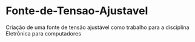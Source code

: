 # Fonte-de-Tensao-Ajustavel
Criação de uma fonte de tensão ajustável como trabalho para a disciplina Eletrônica para computadores
